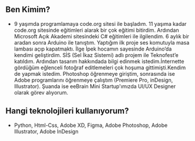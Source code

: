 ## Ben Kimim?
* 9 yaşımda programlamaya code.org sitesi ile başladım. 11 yaşıma kadar code.org sitesinde eğitimleri alarak bir çok eğitimi bitirdim. Ardından Microsoft Açık Akademi sitesindeki C# eğitimleri ile ilgilendim. 6 aylık bir aradan sonra Arduino ile tanıştım. Yaptığım ilk proje ses komutuyla masa lambası açıp kapatmaktı. İlge İpek hocamın sayesinde Arduino’da kendimi geliştirdim. SİS (Sel İkaz Sistemi) adlı projem ile Teknofest’e katıldım. Ardından tasarım hakkındada bilgi edinmek istedim.İnternette gördüğüm eğlenceli fotoğraf editlemeleri çok hoşuma gittimişti.Kendim de yapmak istedim. Photoshop öğrenmeye giriştim, sonrasında ise Adobe programlarını öğrenmeye çalıştım (Premiere Pro, inDesign, Illustrator). Şuanda ise eeBrain Mini Startup'ımızda UI/UX Designer olarak görev alıyorum. 

## Hangi teknolojileri kullanıyorum?
* Python, Html-Css, Adobe XD, Figma, Adobe Photoshop, Adobe Illustrator, Adobe InDesign
